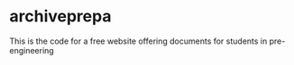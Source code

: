 # archiveprepa
This is the code for a free website offering documents for students in pre-engineering
